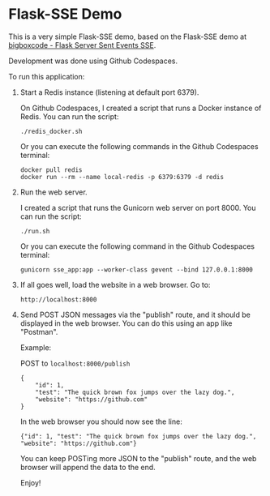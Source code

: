 # Flask-SSE Demo

This is a very simple Flask-SSE demo, based on the Flask-SSE demo at [bigboxcode - Flask Server Sent Events SSE](https://bigboxcode.com/flask-server-sent-events-sse).

Development was done using Github Codespaces.

To run this application:

1. Start a Redis instance (listening at default port 6379).

    On Github Codespaces, I created a script that runs a Docker instance of Redis.  You can run the script:

    ```
    ./redis_docker.sh
    ```

    Or you can execute the following commands in the Github Codespaces terminal:

    ```
    docker pull redis
    docker run --rm --name local-redis -p 6379:6379 -d redis
    ```

2. Run the web server.

    I created a script that runs the Gunicorn web server on port 8000.  You can run the script:

    ```
    ./run.sh
    ```

    Or you can execute the following command in the Github Codespaces terminal:

    ```
    gunicorn sse_app:app --worker-class gevent --bind 127.0.0.1:8000
    ```

3. If all goes well, load the website in a web browser.  Go to:

    ```
    http://localhost:8000
    ```

4. Send POST JSON messages via the "publish" route, and it should be displayed in the web browser.  You can do this using an app like "Postman".

    Example:

    POST to ```localhost:8000/publish```

    ```
    {
        "id": 1,
        "test": "The quick brown fox jumps over the lazy dog.",
        "website": "https://github.com"
    }
    ```

    In the web browser you should now see the line:

    ```
    {"id": 1, "test": "The quick brown fox jumps over the lazy dog.", "website": "https://github.com"}
    ```

    You can keep POSTing more JSON to the "publish" route, and the web browser will append the data to the end.

    Enjoy!
